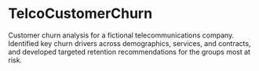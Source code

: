 # TelcoCustomerChurn
Customer churn analysis for a fictional telecommunications company. Identified key churn drivers across demographics, services, and contracts, and developed targeted retention recommendations for the groups most at risk.
